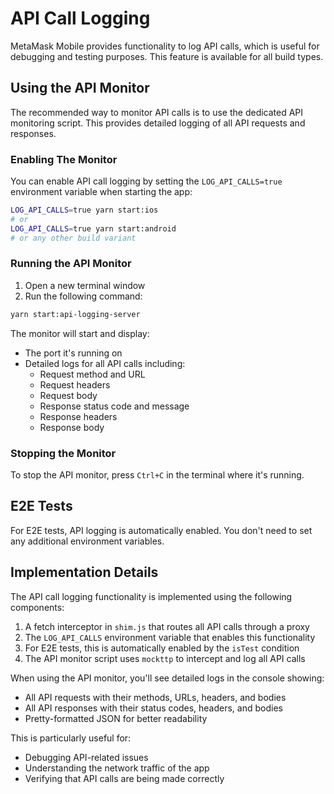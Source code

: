 # API Call Logging

MetaMask Mobile provides functionality to log API calls, which is useful for debugging and testing purposes. This feature is available for all build types.

## Using the API Monitor

The recommended way to monitor API calls is to use the dedicated API monitoring script. This provides detailed logging of all API requests and responses.

### Enabling The Monitor

You can enable API call logging by setting the `LOG_API_CALLS=true` environment variable when starting the app:

```bash
LOG_API_CALLS=true yarn start:ios
# or
LOG_API_CALLS=true yarn start:android
# or any other build variant
```

### Running the API Monitor

1. Open a new terminal window
2. Run the following command:
```bash
yarn start:api-logging-server
```

The monitor will start and display:
- The port it's running on
- Detailed logs for all API calls including:
  - Request method and URL
  - Request headers
  - Request body
  - Response status code and message
  - Response headers
  - Response body

### Stopping the Monitor

To stop the API monitor, press `Ctrl+C` in the terminal where it's running.

## E2E Tests

For E2E tests, API logging is automatically enabled. You don't need to set any additional environment variables.

## Implementation Details

The API call logging functionality is implemented using the following components:

1. A fetch interceptor in `shim.js` that routes all API calls through a proxy
2. The `LOG_API_CALLS` environment variable that enables this functionality
3. For E2E tests, this is automatically enabled by the `isTest` condition
4. The API monitor script uses `mockttp` to intercept and log all API calls

When using the API monitor, you'll see detailed logs in the console showing:
- All API requests with their methods, URLs, headers, and bodies
- All API responses with their status codes, headers, and bodies
- Pretty-formatted JSON for better readability

This is particularly useful for:
- Debugging API-related issues
- Understanding the network traffic of the app
- Verifying that API calls are being made correctly 